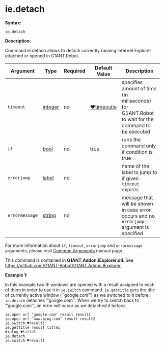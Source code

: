 # ie.detach

**Syntax:**

```G1ANT
ie.detach 
```

**Description:**

Command ie.detach allows to detach currently running Internet Explorer attached or opened in G1ANT.Robot.

| Argument | Type | Required | Default Value | Description |
| -------- | ---- | -------- | ------------- | ----------- |
|`timeout`| [integer](https://github.com/G1ANT-Robot/G1ANT.Manual/blob/master/G1ANT-Language/Structures/integer.md) | no | [♥timeoutie](https://github.com/G1ANT-Robot/G1ANT.Manual/blob/master/G1ANT-Language/Variables/Special-Variables.md) | specifies amount of time (in miliseconds) for G1ANT.Robot to wait for the command to be executed |
|`if`| [bool](https://github.com/G1ANT-Robot/G1ANT.Manual/blob/master/G1ANT-Language/Structures/bool.md) | no | true | runs the command only if condition is true |
|`errorjump` | [label](https://github.com/G1ANT-Robot/G1ANT.Manual/blob/master/G1ANT-Language/Structures/label.md) | no | | name of the label to jump to if given `timeout` expires |
|`errormessage`| [string](https://github.com/G1ANT-Robot/G1ANT.Manual/blob/master/G1ANT-Language/Structures/string.md) | no |  | message that will be shown in case error occurs and no `errorjump` argument is specified |

For more information about `if`, `timeout`, `errorjump` and `errormessage` arguments, please visit [Common Arguments](https://github.com/G1ANT-Robot/G1ANT.Manual/blob/master/G1ANT-Language/Common-Arguments.md)  manual page.

This command is contained in **G1ANT.Addon.IExplorer.dll**.
See: https://github.com/G1ANT-Robot/G1ANT.Addon.IExplorer

**Example 1:**

In this example two IE windows are opened with a result assigned to each of them in order to use it in `ie.switch` command. `ie.gettitle` gets the title of currently active window (‴google.com‴) as we switched to it before. `ie.detach` detaches ‴google.com‴. When we try to switch back to ‴google.com‴, an error will occur as we detached it before.

```G1ANT
ie.open url ‴google.com‴ result result1
ie.open url ‴www.bing.com‴ result result2
ie.switch ♥result1
ie.gettitle result title1
dialog ♥title1
ie.detach
ie.switch ♥result1
```
